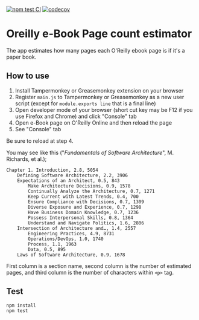 [![npm test CI](https://github.com/kaiwabeya/OreillyPageCountEstimator/actions/workflows/npm-test.yml/badge.svg)](https://github.com/kaiwabeya/OreillyPageCountEstimator/actions/workflows/npm-test.yml)
[![codecov](https://codecov.io/gh/kaiwabeya/OreillyPageCountEstimator/branch/main/graph/badge.svg?token=SV4H2L0NAV)](https://codecov.io/gh/kaiwabeya/OreillyPageCountEstimator)

# Oreilly e-Book Page count estimator

The app estimates how many pages each O'Reilly ebook page is if it's a paper book.

## How to use

1. Install Tampermonkey or Greasemonkey extension on your browser
2. Register `main.js` to Tampermonkey or Greasemonkey as a new user script (except for `module.exports line` that is a final line)
3. Open developer mode of your browser (short cut key may be F12 if you use Firefox and Chrome) and click "Console" tab
4. Open e-Book page on O'Reilly Online and then reload the page
5. See "Console" tab

Be sure to reload at step 4.

You may see like this ("*Fundamentals of Software Architecture*", M. Richards, et al.);

```
Chapter 1. Introduction, 2.8, 5054
    Defining Software Architecture, 2.2, 3906
    Expectations of an Architect, 0.5, 843
        Make Architecture Decisions, 0.9, 1578
        Continually Analyze the Architecture, 0.7, 1271
        Keep Current with Latest Trends, 0.4, 700
        Ensure Compliance with Decisions, 0.7, 1309
        Diverse Exposure and Experience, 0.7, 1298
        Have Business Domain Knowledge, 0.7, 1236
        Possess Interpersonal Skills, 0.8, 1364
        Understand and Navigate Politics, 1.6, 2806
    Intersection of Architecture and…, 1.4, 2557
        Engineering Practices, 4.9, 8731
        Operations/DevOps, 1.0, 1740
        Process, 1.1, 1963
        Data, 0.5, 895
    Laws of Software Architecture, 0.9, 1678
```

First column is a section name, second column is the number of estimated pages, and third column is the number of characters within `<p>` tag.

 ## Test

```
npm install
npm test
```
